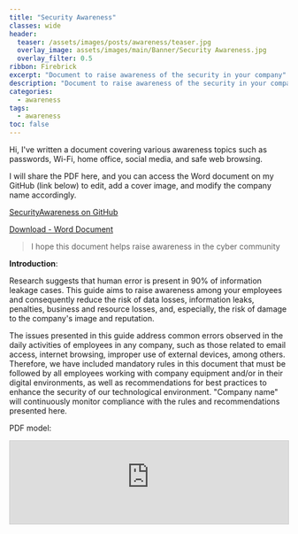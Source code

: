```yaml
---
title: "Security Awareness"
classes: wide
header:  
  teaser: /assets/images/posts/awareness/teaser.jpg
  overlay_image: assets/images/main/Banner/Security Awareness.jpg
  overlay_filter: 0.5
ribbon: Firebrick
excerpt: "Document to raise awareness of the security in your company"
description: "Document to raise awareness of the security in your company"
categories:
  - awareness
tags:
  - awareness
toc: false
---
```


Hi, I've written a document covering various awareness topics such as passwords, Wi-Fi, home office, social media, and safe web browsing. 

I will share the PDF here, and you can access the Word document on my GitHub (link below) to edit, add a cover image, and modify the company name accordingly.

[SecurityAwareness on GitHub](https://github.com/Nullified/SecurityAwareness)

[Download - Word Document](https://github.com/Nullified/MashrurRahmanRawnok.github.io/raw/main/assets/images/posts/awareness/Security%20Awareness%20%5BEN%5D.docx)


> I hope this document helps raise awareness in the cyber community

**Introduction**:

Research suggests that human error is present in 90% of information leakage cases.
This guide aims to raise awareness among your employees and
consequently reduce the risk of data losses, information leaks, penalties, business and
resource losses, and, especially, the risk of damage to the company's image and
reputation.

The issues presented in this guide address common errors observed in the daily
activities of employees in any company, such as those related to email access, internet
browsing, improper use of external devices, among others.
Therefore, we have included mandatory rules in this document that must be followed by
all employees working with company equipment and/or in their digital environments, as
well as recommendations for best practices to enhance the security of our technological
environment. "Company name" will continuously monitor compliance with the rules
and recommendations presented here.

PDF model:

<embed 
    src="https://MashrurRahmanRawnok.github.io/assets/images/posts/awareness/sec.pdf" 
    type="application/pdf" 
    width="100%"     
    style="border: 1px solid #ccc;" 
/>
